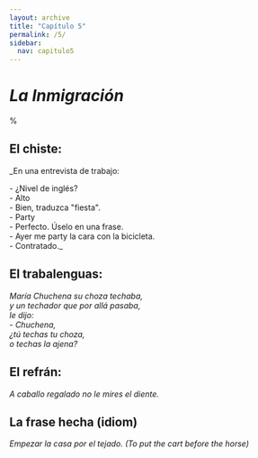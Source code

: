 ```yaml
---
layout: archive
title: "Capítulo 5"
permalink: /5/
sidebar:
  nav: capitulo5
---
```


# _La Inmigración_

%


## El chiste:

_En una entrevista de trabajo:  

\- ¿Nivel de inglés?  
\- Alto    
\- Bien, traduzca "fiesta".  
\- Party  
\- Perfecto. Úselo en una frase.  
\- Ayer me party la cara con la bicicleta.  
\- Contratado._  


## El trabalenguas:

_María Chuchena su choza techaba,  
y un techador que por allá pasaba,  
le dijo:  
\- Chuchena,  
¿tú techas tu choza,  
o techas la ajena?_  


## El refrán:

_A caballo regalado no le mires el diente._


## La frase hecha (idiom)

_Empezar la casa por el tejado. (To put the cart before the horse)_
